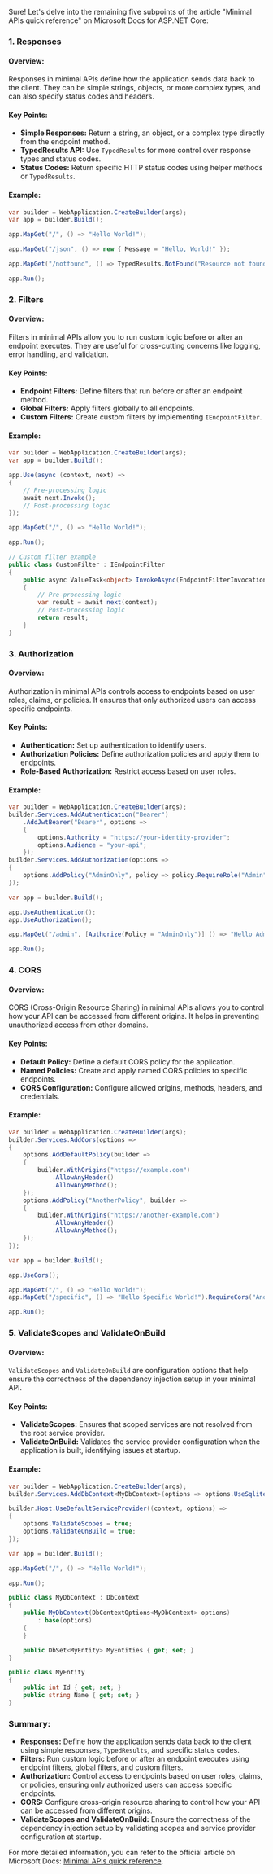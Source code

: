 Sure! Let's delve into the remaining five subpoints of the article "Minimal APIs quick reference" on Microsoft Docs for ASP.NET Core:

### 1. Responses

#### Overview:
Responses in minimal APIs define how the application sends data back to the client. They can be simple strings, objects, or more complex types, and can also specify status codes and headers.

#### Key Points:
- **Simple Responses:** Return a string, an object, or a complex type directly from the endpoint method.
- **TypedResults API:** Use `TypedResults` for more control over response types and status codes.
- **Status Codes:** Return specific HTTP status codes using helper methods or `TypedResults`.

#### Example:
```csharp name=Program.cs
var builder = WebApplication.CreateBuilder(args);
var app = builder.Build();

app.MapGet("/", () => "Hello World!");

app.MapGet("/json", () => new { Message = "Hello, World!" });

app.MapGet("/notfound", () => TypedResults.NotFound("Resource not found"));

app.Run();
```

### 2. Filters

#### Overview:
Filters in minimal APIs allow you to run custom logic before or after an endpoint executes. They are useful for cross-cutting concerns like logging, error handling, and validation.

#### Key Points:
- **Endpoint Filters:** Define filters that run before or after an endpoint method.
- **Global Filters:** Apply filters globally to all endpoints.
- **Custom Filters:** Create custom filters by implementing `IEndpointFilter`.

#### Example:
```csharp name=Program.cs
var builder = WebApplication.CreateBuilder(args);
var app = builder.Build();

app.Use(async (context, next) =>
{
    // Pre-processing logic
    await next.Invoke();
    // Post-processing logic
});

app.MapGet("/", () => "Hello World!");

app.Run();

// Custom filter example
public class CustomFilter : IEndpointFilter
{
    public async ValueTask<object> InvokeAsync(EndpointFilterInvocationContext context, EndpointFilterDelegate next)
    {
        // Pre-processing logic
        var result = await next(context);
        // Post-processing logic
        return result;
    }
}
```

### 3. Authorization

#### Overview:
Authorization in minimal APIs controls access to endpoints based on user roles, claims, or policies. It ensures that only authorized users can access specific endpoints.

#### Key Points:
- **Authentication:** Set up authentication to identify users.
- **Authorization Policies:** Define authorization policies and apply them to endpoints.
- **Role-Based Authorization:** Restrict access based on user roles.

#### Example:
```csharp name=Program.cs
var builder = WebApplication.CreateBuilder(args);
builder.Services.AddAuthentication("Bearer")
    .AddJwtBearer("Bearer", options =>
    {
        options.Authority = "https://your-identity-provider";
        options.Audience = "your-api";
    });
builder.Services.AddAuthorization(options =>
{
    options.AddPolicy("AdminOnly", policy => policy.RequireRole("Admin"));
});

var app = builder.Build();

app.UseAuthentication();
app.UseAuthorization();

app.MapGet("/admin", [Authorize(Policy = "AdminOnly")] () => "Hello Admin!");

app.Run();
```

### 4. CORS

#### Overview:
CORS (Cross-Origin Resource Sharing) in minimal APIs allows you to control how your API can be accessed from different origins. It helps in preventing unauthorized access from other domains.

#### Key Points:
- **Default Policy:** Define a default CORS policy for the application.
- **Named Policies:** Create and apply named CORS policies to specific endpoints.
- **CORS Configuration:** Configure allowed origins, methods, headers, and credentials.

#### Example:
```csharp name=Program.cs
var builder = WebApplication.CreateBuilder(args);
builder.Services.AddCors(options =>
{
    options.AddDefaultPolicy(builder =>
    {
        builder.WithOrigins("https://example.com")
            .AllowAnyHeader()
            .AllowAnyMethod();
    });
    options.AddPolicy("AnotherPolicy", builder =>
    {
        builder.WithOrigins("https://another-example.com")
            .AllowAnyHeader()
            .AllowAnyMethod();
    });
});

var app = builder.Build();

app.UseCors();

app.MapGet("/", () => "Hello World!");
app.MapGet("/specific", () => "Hello Specific World!").RequireCors("AnotherPolicy");

app.Run();
```

### 5. ValidateScopes and ValidateOnBuild

#### Overview:
`ValidateScopes` and `ValidateOnBuild` are configuration options that help ensure the correctness of the dependency injection setup in your minimal API.

#### Key Points:
- **ValidateScopes:** Ensures that scoped services are not resolved from the root service provider.
- **ValidateOnBuild:** Validates the service provider configuration when the application is built, identifying issues at startup.

#### Example:
```csharp name=Program.cs
var builder = WebApplication.CreateBuilder(args);
builder.Services.AddDbContext<MyDbContext>(options => options.UseSqlite("Data Source=mydb.db"));

builder.Host.UseDefaultServiceProvider((context, options) =>
{
    options.ValidateScopes = true;
    options.ValidateOnBuild = true;
});

var app = builder.Build();

app.MapGet("/", () => "Hello World!");

app.Run();

public class MyDbContext : DbContext
{
    public MyDbContext(DbContextOptions<MyDbContext> options)
        : base(options)
    {
    }

    public DbSet<MyEntity> MyEntities { get; set; }
}

public class MyEntity
{
    public int Id { get; set; }
    public string Name { get; set; }
}
```

### Summary:

- **Responses:** Define how the application sends data back to the client using simple responses, `TypedResults`, and specific status codes.
- **Filters:** Run custom logic before or after an endpoint executes using endpoint filters, global filters, and custom filters.
- **Authorization:** Control access to endpoints based on user roles, claims, or policies, ensuring only authorized users can access specific endpoints.
- **CORS:** Configure cross-origin resource sharing to control how your API can be accessed from different origins.
- **ValidateScopes and ValidateOnBuild:** Ensure the correctness of the dependency injection setup by validating scopes and service provider configuration at startup.

For more detailed information, you can refer to the official article on Microsoft Docs: [Minimal APIs quick reference](https://docs.microsoft.com/en-us/aspnet/core/fundamentals/minimal-apis).